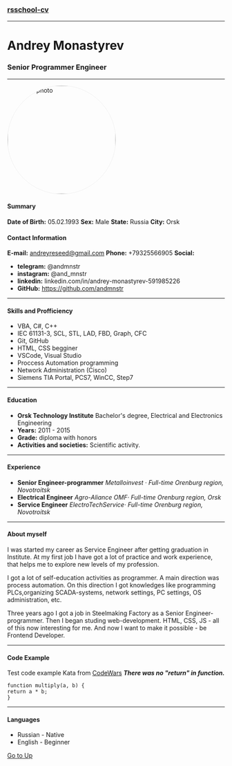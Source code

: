 <a id="anchor"></a>
<style>
    img[alt="profile-photo"] {
    border-radius:50%;
    border:1px solid #f0f0f0; 
    width:250px;
}
</style>
### [rsschool-cv](https://andmnstr.github.io/rsschool-cv/)

---
# Andrey Monastyrev
### Senior Programmer Engineer
---

![profile-photo](https://sun9-70.userapi.com/impg/OKaz2ghVkjr9utdGeBde0jyNfhZQVsMPuB9JzA/Ru7UT3h_4rQ.jpg?size=791x1080&quality=95&sign=09061aa5c5f424c3f37c90b7dde8c4b8&type=album)

#### Summary
**Date of Birth:** 05.02.1993
**Sex:** Male
**State:** Russia
**City:** Orsk

#### Contact Information

**E-mail:** andreyreseed@gmail.com
**Phone:** +79325566905
**Social:**
  - **telegram:** @andmnstr
  - **instagram:** @and_mnstr
  - **linkedin:** linkedin.com/in/andrey-monastyrev-591985226
  - **GitHub:** https://github.com/andmnstr
  
  ---

#### Skills and Profficiency
- VBA, C#, C++
- IEC 61131-3, SCL, STL, LAD, FBD, Graph, CFC
- Git, GitHub
- HTML, CSS begginer
- VSCode, Visual Studio
- Proccess Automation programming
- Network Administration (Cisco)
- Siemens TIA Portal, PCS7, WinCC, Step7

---
#### Education
- **Orsk Technology Institute**
Bachelor's degree, Electrical and Electronics Engineering
- **Years:** 2011 - 2015
- **Grade:** diploma with honors
- **Activities and societies:** Scientific activity.
---

#### Experience
- **Senior Engineer-programmer**
*Metalloinvest · Full-time
Orenburg region, Novotroitsk*
- **Electrical Engineer**
*Agro-Aliance OMF· Full-time
Orenburg region, Orsk*
- **Service Engineer**
*ElectroTechService· Full-time
Orenburg region, Novotroitsk*

---
#### About myself
I was started my career as Service Engineer after getting graduation in Institute. At my first job I have got a lot of practice and work experience, that helps me to explore new levels of my profession.

I got a lot of self-education activities as programmer. A main direction was process automation. On this direction I got knowledges like programming PLCs,organizing SCADA-systems, network settings, PC settings, OS administration, etc.

Three years ago I got a job in Steelmaking Factory as a Senior Engineer-programmer. Then I began studing web-development. HTML, CSS, JS - all of this now interesting for me. And now I want to make it possible - be Frontend Developer.

---

#### Code Example
Test code example Kata from [CodeWars](https://www.codewars.com/kata/50654ddff44f800200000004/solutions/javascript)
***There was no "return" in function.***

    function multiply(a, b) {
    return a * b;
    }

---

#### Languages
- Russian - Native
- English - Beginner


[Go to Up](#anchor)